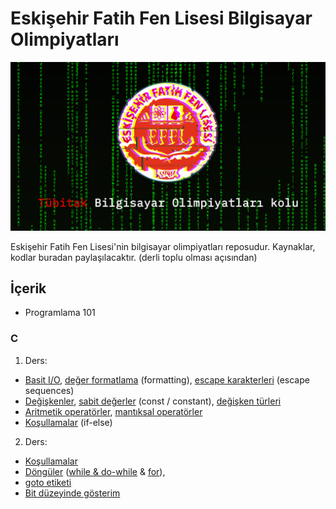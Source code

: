 <meta name="viewport" content="width=device-width, initial-scale=1">
<link rel="stylesheet" type="text/css" media="all" href="markdown.css" />

# Eskişehir Fatih Fen Lisesi Bilgisayar Olimpiyatları

<img src="assets/github-cover-orig-min.png">

Eskişehir Fatih Fen Lisesi'nin bilgisayar olimpiyatları reposudur. Kaynaklar, kodlar buradan paylaşılacaktır. (derli toplu olması açısından)

## İçerik

- Programlama 101

### C

1. Ders:

- [Basit I/O](/C-practices/1st-week/basic-io), [değer formatlama](/C-practices/1st-week/basic-io/formatlama.c) (formatting), [escape karakterleri](/C-practices/1st-week/basic-io/more_escapes.c) (escape sequences)
- [Değişkenler](/C-practices/1st-week/Variables/degiskenler.c), [sabit değerler](/C-practices/1st-week/Variables/sabit_degerler.c) (const / constant), [değişken türleri](/C-practices/1st-week/Variables/degisken_turleri.c)
- [Aritmetik operatörler](/C-practices/1st-week/Variables/aritmetik_operatorler.c), [mantıksal operatörler](/C-practices/1st-week/conditionals-part1/mantiksal_operatorler.c)
- [Koşullamalar](/C-practices/1st-week/conditionals-part1) (if-else)

2. Ders:
- [Koşullamalar](/C-practices/2nd-week/conditionals-part2)
- [Döngüler](/C-practices/2nd-week/loops) ([while & do-while]() & [for]()),
- [goto etiketi]()
- [Bit düzeyinde gösterim]()
